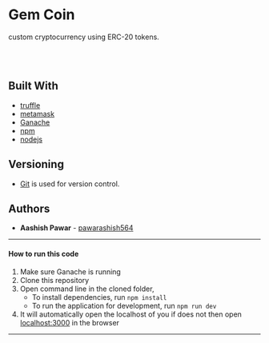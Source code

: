 # Gem Coin

custom cryptocurrency using ERC-20 tokens.
<!-- -  -->
<br /><br />
<!-- <p align="center"><a href="https://herokuapp.com/">Live</a></p> -->

## Built With

- [truffle](https://www.trufflesuite.com/docs/truffle/overview)
- [metamask](https://metamask.io/download.html)
- [Ganache](https://www.trufflesuite.com/ganache)
- [npm](https://www.npmjs.com/)
- [nodejs](https://nodejs.org/en/)

## Versioning

- [Git](https://git-scm.com) is used for version control.

## Authors

- **Aashish Pawar** - [pawarashish564](https://github.com/pawarashish564)

<!-- ## License -->

<!-- This project is licensed under the GNU General Public License - see the [LICENSE](LICENSE) file for details. -->

---

#### How to run this code

1. Make sure Ganache is running
2. Clone this repository
3. Open command line in the cloned folder,
   - To install dependencies, run `npm install`
   - To run the application for development, run `npm run dev`
4. It will automatically open the localhost of you if does not then open [localhost:3000](http://localhost:3000/) in the browser

---
